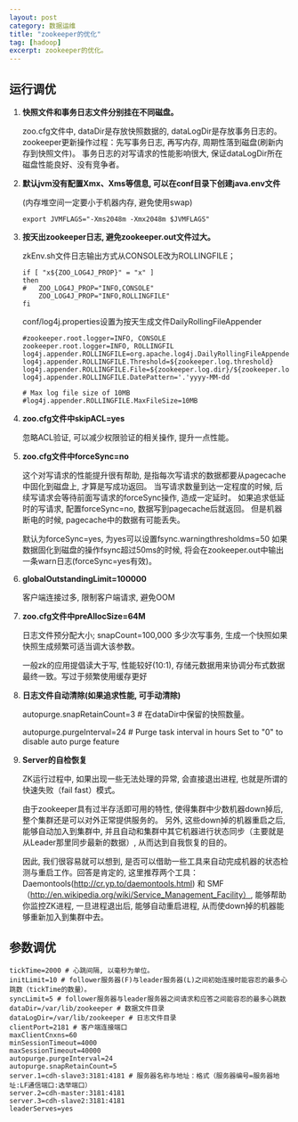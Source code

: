 ```yaml
---
layout: post
category: 数据运维
title: "zookeeper的优化"
tag: [hadoop]
excerpt: zookeeper的优化。
---
```


## 运行调优

1. **快照文件和事务日志文件分别挂在不同磁盘。**

   zoo.cfg文件中, dataDir是存放快照数据的, dataLogDir是存放事务日志的。 zookeeper更新操作过程：先写事务日志, 再写内存, 周期性落到磁盘(刷新内存到快照文件)。 事务日志的对写请求的性能影响很大, 保证dataLogDir所在磁盘性能良好、没有竞争者。

2. **默认jvm没有配置Xmx、Xms等信息, 可以在conf目录下创建java.env文件**

   (内存堆空间一定要小于机器内存, 避免使用swap)

   ```shell
   export JVMFLAGS="-Xms2048m -Xmx2048m $JVMFLAGS"
   ```

3. **按天出zookeeper日志, 避免zookeeper.out文件过大。**

   zkEnv.sh文件日志输出方式从CONSOLE改为ROLLINGFILE；

   ```shell
   if [ "x${ZOO_LOG4J_PROP}" = "x" ]
   then
   #   ZOO_LOG4J_PROP="INFO,CONSOLE"
       ZOO_LOG4J_PROP="INFO,ROLLINGFILE"
   fi
   ```

   conf/log4j.properties设置为按天生成文件DailyRollingFileAppender

   ```shell
   #zookeeper.root.logger=INFO, CONSOLE
   zookeeper.root.logger=INFO, ROLLINGFIL
   log4j.appender.ROLLINGFILE=org.apache.log4j.DailyRollingFileAppender
   log4j.appender.ROLLINGFILE.Threshold=${zookeeper.log.threshold}
   log4j.appender.ROLLINGFILE.File=${zookeeper.log.dir}/${zookeeper.log.file}
   log4j.appender.ROLLINGFILE.DatePattern='.'yyyy-MM-dd

   # Max log file size of 10MB
   #log4j.appender.ROLLINGFILE.MaxFileSize=10MB
   ```

4. **zoo.cfg文件中skipACL=yes**

   忽略ACL验证, 可以减少权限验证的相关操作, 提升一点性能。

5. **zoo.cfg文件中forceSync=no**

   这个对写请求的性能提升很有帮助, 是指每次写请求的数据都要从pagecache中固化到磁盘上, 才算是写成功返回。 当写请求数量到达一定程度的时候, 后续写请求会等待前面写请求的forceSync操作, 造成一定延时。 如果追求低延时的写请求, 配置forceSync=no, 数据写到pagecache后就返回。 但是机器断电的时候, pagecache中的数据有可能丢失。

   默认为forceSync=yes, 为yes可以设置fsync.warningthresholdms=50 如果数据固化到磁盘的操作fsync超过50ms的时候, 将会在zookeeper.out中输出一条warn日志(forceSync=yes有效)。

6. **globalOutstandingLimit=100000**

   客户端连接过多, 限制客户端请求, 避免OOM

7. **zoo.cfg文件中preAllocSize=64M**

   日志文件预分配大小; snapCount=100,000 多少次写事务, 生成一个快照如果快照生成频繁可适当调大该参数。

   一般zk的应用提倡读大于写, 性能较好(10:1), 存储元数据用来协调分布式数据最终一致。写过于频繁使用缓存更好

8. **日志文件自动清除(如果追求性能, 可手动清除)**

   autopurge.snapRetainCount=3 # 在dataDir中保留的快照数量。

   autopurge.purgeInterval=24 # Purge task interval in hours Set to "0" to disable auto purge feature

9. **Server的自检恢复**

   ZK运行过程中, 如果出现一些无法处理的异常, 会直接退出进程, 也就是所谓的快速失败（fail fast）模式。

   由于zookeeper具有过半存活即可用的特性, 使得集群中少数机器down掉后, 整个集群还是可以对外正常提供服务的。 另外, 这些down掉的机器重启之后, 能够自动加入到集群中, 并且自动和集群中其它机器进行状态同步（主要就是从Leader那里同步最新的数据）, 从而达到自我恢复的目的。

   因此, 我们很容易就可以想到, 是否可以借助一些工具来自动完成机器的状态检测与重启工作。回答是肯定的, 这里推荐两个工具： Daemontools(http://cr.yp.to/daemontools.html) 和 SMF（http://en.wikipedia.org/wiki/Service_Management_Facility）, 能够帮助你监控ZK进程, 一旦进程退出后, 能够自动重启进程, 从而使down掉的机器能够重新加入到集群中去。

## 参数调优

```config
tickTime=2000 # 心跳间隔, 以毫秒为单位。
initLimit=10 # follower服务器(F)与leader服务器(L)之间初始连接时能容忍的最多心跳数（tickTime的数量）。
syncLimit=5 # follower服务器与leader服务器之间请求和应答之间能容忍的最多心跳数
dataDir=/var/lib/zookeeper # 数据文件目录
dataLogDir=/var/lib/zookeeper # 日志文件目录
clientPort=2181 # 客户端连接端口
maxClientCnxns=60
minSessionTimeout=4000
maxSessionTimeout=40000
autopurge.purgeInterval=24
autopurge.snapRetainCount=5
server.1=cdh-slave3:3181:4181 # 服务器名称与地址：格式（服务器编号=服务器地址:LF通信端口:选举端口）
server.2=cdh-master:3181:4181
server.3=cdh-slave2:3181:4181
leaderServes=yes
```

